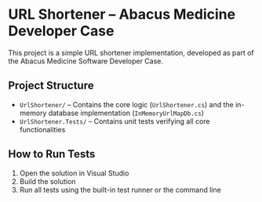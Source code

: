 # URL Shortener – Abacus Medicine Developer Case

This project is a simple URL shortener implementation, developed as part of the Abacus Medicine Software Developer Case.

## Project Structure

- `UrlShortener/` – Contains the core logic (`UrlShortener.cs`) and the in-memory database implementation (`InMemoryUrlMapDb.cs`)
- `UrlShortener.Tests/` – Contains unit tests verifying all core functionalities

## How to Run Tests

1. Open the solution in Visual Studio
2. Build the solution
3. Run all tests using the built-in test runner or the command line